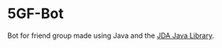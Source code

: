 # 5GF-Bot

 Bot for friend group made using Java and the [JDA Java Library](https://github.com/DV8FromTheWorld/JDA).
 

